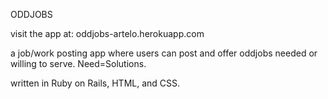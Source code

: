 ODDJOBS

visit the app at:   oddjobs-artelo.herokuapp.com

a job/work posting app where users can post and offer oddjobs needed or willing to serve. Need=Solutions.

written in Ruby on Rails, HTML, and CSS.
